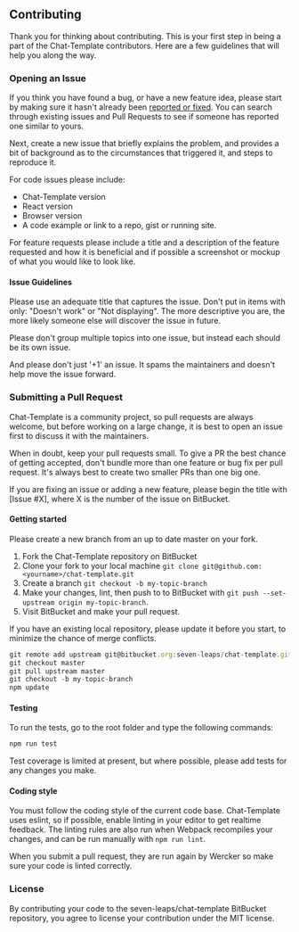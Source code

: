## Contributing

Thank you for thinking about contributing. This is your first step in being a part of the Chat-Template contributors. Here are a few guidelines that will help you along the way.

### Opening an Issue

If you think you have found a bug, or have a new feature idea, please start by making sure it hasn't already been [reported or fixed](https://bitbucket.org/seven-leaps/chat-template/issues). You can search through existing issues and Pull Requests to see if someone has reported one similar to yours.

Next, create a new issue that briefly explains the problem, and provides a bit of background as to the circumstances that triggered it, and steps to reproduce it.

For code issues please include:
* Chat-Template version
* React version
* Browser version
* A code example or link to a repo, gist or running site.

For feature requests please include a title and a description of the feature requested and how it is beneficial and if possible a screenshot or mockup of what you would like to look like.

#### Issue Guidelines

Please use an adequate title that captures the issue. Don't put in items with only: "Doesn't work" or "Not displaying". The more descriptive you are, the more likely someone else will discover the issue in future.

Please don't group multiple topics into one issue, but instead each should be its own issue.

And please don't just '+1' an issue. It spams the maintainers and doesn't help move the issue forward.

### Submitting a Pull Request

Chat-Template is a community project, so pull requests are always welcome, but before working on a large change, it is best to open an issue first to discuss it with the maintainers.

When in doubt, keep your pull requests small. To give a PR the best chance of getting accepted, don't bundle more than one feature or bug fix per pull request. It's always best to create two smaller PRs than one big one.

If you are fixing an issue or adding a new feature, please begin the title with [Issue #X], where X is the number of the issue on BitBucket.

#### Getting started

Please create a new branch from an up to date master on your fork.

1. Fork the Chat-Template repository on BitBucket
2. Clone your fork to your local machine `git clone git@github.com:<yourname>/chat-template.git`
3. Create a branch `git checkout -b my-topic-branch`
4. Make your changes, lint, then push to to BitBucket with `git push --set-upstream origin my-topic-branch`.
5. Visit BitBucket and make your pull request.

If you have an existing local repository, please update it before you start, to minimize the chance of merge conflicts.
```js
git remote add upstream git@bitbucket.org:seven-leaps/chat-template.git
git checkout master
git pull upstream master
git checkout -b my-topic-branch
npm update
```

#### Testing

To run the tests, go to the root folder and type the following commands:
```js
npm run test
```
Test coverage is limited at present, but where possible, please add tests for any changes you make.

#### Coding style

You must follow the coding style of the current code base. Chat-Template uses eslint, so if possible, enable linting in your editor to get realtime feedback. The linting rules are also run when Webpack recompiles your changes, and can be run manually with `npm run lint`.

When you submit a pull request, they are run again by Wercker so make sure your code is linted correctly.

### License

By contributing your code to the seven-leaps/chat-template BitBucket repository, you agree to license your contribution under the MIT license.
